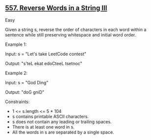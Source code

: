 ## [557. Reverse Words in a String III](https://leetcode.com/problems/reverse-words-in-a-string-iii/)

Easy

Given a string s, reverse the order of characters in each word within a sentence while still preserving whitespace and initial word order.
 

Example 1:

Input: s = "Let's take LeetCode contest"

Output: "s'teL ekat edoCteeL tsetnoc"

Example 2:

Input: s = "God Ding"

Output: "doG gniD"
 

Constraints:

- 1 <= s.length <= 5 * 104
- s contains printable ASCII characters.
- s does not contain any leading or trailing spaces.
- There is at least one word in s.
- All the words in s are separated by a single space.